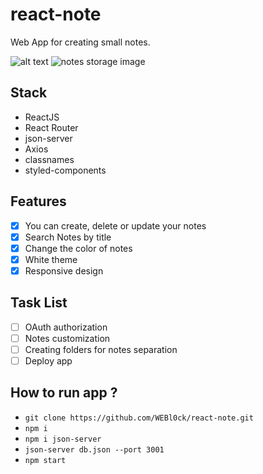 # react-note
Web App for creating small notes.

![alt text](https://i.imgur.com/OUpGT2l.png)
![notes storage image](https://i.imgur.com/2tBqL2l.png)

## Stack
* ReactJS
* React Router
* json-server
* Axios
* classnames
* styled-components
## Features
- [x] You can create, delete or update your notes
- [x] Search Notes by title
- [x] Change the color of notes
- [x] White theme
- [x] Responsive design 
## Task List
- [ ] OAuth authorization
- [ ] Notes customization
- [ ] Creating folders for notes separation
- [ ] Deploy app 

## How to run app ?
- ```git clone https://github.com/WEBl0ck/react-note.git```
- ```npm i```
- ```npm i json-server```
- ```json-server db.json --port 3001```
- ```npm start```
